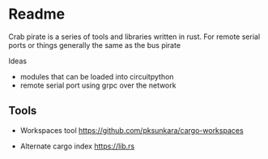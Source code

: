 # Readme

Crab pirate is a series of tools and libraries written in rust.
For remote serial ports or things generally the same as the bus pirate

Ideas

  * modules that can be loaded into circuitpython
  * remote serial port using grpc over the network

## Tools

  * Workspaces tool
    https://github.com/pksunkara/cargo-workspaces

  * Alternate cargo index
    https://lib.rs
